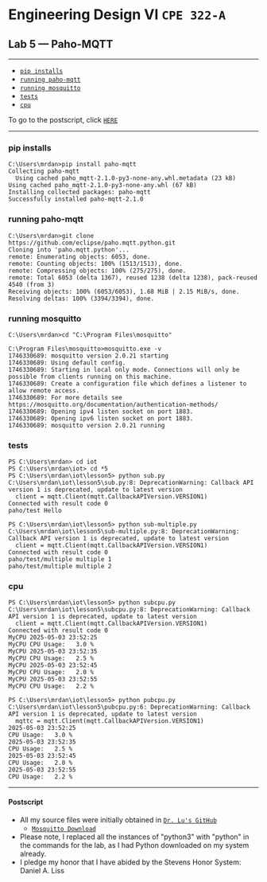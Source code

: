 # Engineering Design VI `CPE 322-A`
## Lab 5 — Paho-MQTT
---

- [`pip installs`](#1)
- [`running paho-mqtt`](#2)
- [`running mosquitto`](#3)
- [`tests`](#4)
- [`cpu`](#5)

To go to the postscript, click [`HERE`](#100)

---
<h3 id="1">pip installs</h3>

```
C:\Users\mrdan>pip install paho-mqtt
Collecting paho-mqtt
  Using cached paho_mqtt-2.1.0-py3-none-any.whl.metadata (23 kB)
Using cached paho_mqtt-2.1.0-py3-none-any.whl (67 kB)
Installing collected packages: paho-mqtt
Successfully installed paho-mqtt-2.1.0
```

<h3 id="2">running paho-mqtt</h3>

```
C:\Users\mrdan>git clone https://github.com/eclipse/paho.mqtt.python.git
Cloning into 'paho.mqtt.python'...
remote: Enumerating objects: 6053, done.
remote: Counting objects: 100% (1513/1513), done.
remote: Compressing objects: 100% (275/275), done.
remote: Total 6053 (delta 1367), reused 1238 (delta 1238), pack-reused 4540 (from 3)
Receiving objects: 100% (6053/6053), 1.68 MiB | 2.15 MiB/s, done.
Resolving deltas: 100% (3394/3394), done.
```

<h3 id="3">running mosquitto</h3>

```
C:\Users\mrdan>cd "C:\Program Files\mosquitto"

C:\Program Files\mosquitto>mosquitto.exe -v
1746330689: mosquitto version 2.0.21 starting
1746330689: Using default config.
1746330689: Starting in local only mode. Connections will only be possible from clients running on this machine.
1746330689: Create a configuration file which defines a listener to allow remote access.
1746330689: For more details see https://mosquitto.org/documentation/authentication-methods/
1746330689: Opening ipv4 listen socket on port 1883.
1746330689: Opening ipv6 listen socket on port 1883.
1746330689: mosquitto version 2.0.21 running
```

<h3 id="4">tests</h3>

```HELLOOOOO
PS C:\Users\mrdan> cd iot
PS C:\Users\mrdan\iot> cd *5
PS C:\Users\mrdan\iot\lesson5> python sub.py
C:\Users\mrdan\iot\lesson5\sub.py:8: DeprecationWarning: Callback API version 1 is deprecated, update to latest version
  client = mqtt.Client(mqtt.CallbackAPIVersion.VERSION1)
Connected with result code 0
paho/test Hello
```

```mult
PS C:\Users\mrdan\iot\lesson5> python sub-multiple.py
C:\Users\mrdan\iot\lesson5\sub-multiple.py:8: DeprecationWarning: Callback API version 1 is deprecated, update to latest version
  client = mqtt.Client(mqtt.CallbackAPIVersion.VERSION1)
Connected with result code 0
paho/test/multiple multiple 1
paho/test/multiple multiple 2
```


<h3 id="5">cpu</h3>


```
PS C:\Users\mrdan\iot\lesson5> python subcpu.py
C:\Users\mrdan\iot\lesson5\subcpu.py:8: DeprecationWarning: Callback API version 1 is deprecated, update to latest version
  client = mqtt.Client(mqtt.CallbackAPIVersion.VERSION1)
Connected with result code 0
MyCPU 2025-05-03 23:52:25
MyCPU CPU Usage:   3.0 %
MyCPU 2025-05-03 23:52:35
MyCPU CPU Usage:   2.5 %
MyCPU 2025-05-03 23:52:45
MyCPU CPU Usage:   2.0 %
MyCPU 2025-05-03 23:52:55
MyCPU CPU Usage:   2.2 %
```

```
PS C:\Users\mrdan\iot\lesson5> python pubcpu.py
C:\Users\mrdan\iot\lesson5\pubcpu.py:6: DeprecationWarning: Callback API version 1 is deprecated, update to latest version
  mqttc = mqtt.Client(mqtt.CallbackAPIVersion.VERSION1)
2025-05-03 23:52:25
CPU Usage:   3.0 %
2025-05-03 23:52:35
CPU Usage:   2.5 %
2025-05-03 23:52:45
CPU Usage:   2.0 %
2025-05-03 23:52:55
CPU Usage:   2.2 %
```

---
<h4 id="100">Postscript</h4>

- All my source files were initially obtained in [`Dr. Lu's GitHub`](https://github.com/kevinwlu/iot/tree/master/lesson4)
  - [`Mosquitto Download`](https://mosquitto.org/download/)
- Please note, I replaced all the instances of "python3" with "python" in the commands for the lab, as I had Python downloaded on my system already.
- I pledge my honor that I have abided by the Stevens Honor System: Daniel A. Liss
